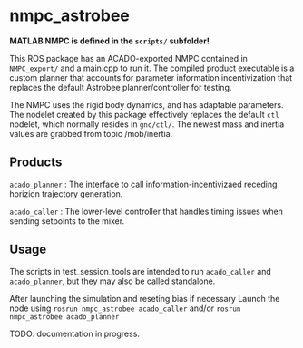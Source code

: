 # nmpc_astrobee

**MATLAB NMPC is defined in the `scripts/` subfolder!**

This ROS package has an ACADO-exported NMPC contained in `NMPC_export/` and a main.cpp to run it. The compiled product executable is a custom planner that accounts for parameter information incentivization that replaces the default Astrobee planner/controller for testing.

The NMPC uses the rigid body dynamics, and has adaptable parameters. The nodelet created by this package effectively
replaces the default `ctl` nodelet, which normally resides in `gnc/ctl/`. The newest mass and inertia values are grabbed from topic /mob/inertia.

## Products

`acado_planner` : The interface to call information-incentivizaed receding horizion trajectory generation.

`acado_caller` : The lower-level controller that handles timing issues when sending setpoints to the mixer.

## Usage

The scripts in test_session_tools are intended to run `acado_caller` and `acado_planner`, but they may also be called standalone.

After launching the simulation and reseting bias if necessary
Launch the node using  `rosrun nmpc_astrobee acado_caller` and/or `rosrun nmpc_astrobee acado_planner` 

TODO: documentation in progress.

